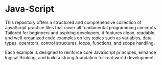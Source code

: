 # Java-Script

This repository offers a structured and comprehensive collection of JavaScript practice files that cover all fundamental programming concepts. Tailored for beginners and aspiring developers, it features clean, readable, and well-organized code examples on key topics such as variables, data types, operators, control structures, loops, functions, and scope handling.

Each example is designed to reinforce core JavaScript principles, enhance logical thinking, and build a strong foundation for real-world development.
